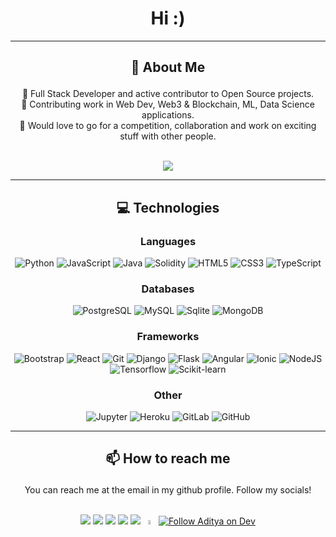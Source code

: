 <h1 align="center">Hi :)</h1>
<hr>

<!-- - 🔭 I’m currently working on ...
- 🌱 I’m currently learning ...
- 👯 I’m looking to collaborate on ...
- 🤔 I’m looking for help with ...
- 💬 Ask me about ...
- 📫 How to reach me: ...
- 😄 Pronouns: ...
- ⚡ Fun fact: ... -->

## <p align='center'>🤔 About Me</p>

<div align='center'>
🚀 Full Stack Developer and active contributor to Open Source projects.<br>
🔭 Contributing work in Web Dev, Web3 & Blockchain,  ML, Data Science applications.<br>
👯 Would love to go for a competition, collaboration and work on exciting stuff with other people.<br>
</div>
<br>
<p align='center'>
  <a href="#"><img src="https://github-readme-stats.vercel.app/api?username=aditya172926&show_icons=true&count_private=true&theme=tokyonight"></a>
</p>

<hr>

## <p align='center'>:computer: Technologies</p>
### <p align='center'>Languages</p>
<div align='center'>

![Python](https://img.shields.io/badge/-Python-black?style=flat-square&logo=Python) ![JavaScript](https://img.shields.io/badge/-JavaScript-black?style=flat-square&logo=javascript) ![Java](https://img.shields.io/badge/-java-E34A86?style=flat-square&logo=java) ![Solidity](https://img.shields.io/badge/-Solidity-black?style=flat-square&logo=Solidity) ![HTML5](https://img.shields.io/badge/-HTML5-E34F26?style=flat-square&logo=html5&logoColor=white) ![CSS3](https://img.shields.io/badge/-CSS3-1572B6?style=flat-square&logo=css3) ![TypeScript](https://img.shields.io/badge/-TypeScript-white?style=flat-square&logo=typescript)

</div>

### <p align='center'>Databases</p>
<div align='center'>

![PostgreSQL](https://img.shields.io/badge/-PostgreSQL-black?style=flat-square&logo=postgresql) ![MySQL](https://img.shields.io/badge/-MySQL-black?style=flat-square&logo=mysql) ![Sqlite](https://img.shields.io/badge/-sqlite-black?style=flat-square&logo=sqlite) ![MongoDB](https://img.shields.io/badge/-mongodb-black?style=flat-square&logo=mongodb)

</div>

### <p align='center'>Frameworks</p>
<div align='center'>

![Bootstrap](https://img.shields.io/badge/-Bootstrap-white?style=flat-square&logo=bootstrap) ![React](https://img.shields.io/badge/-React-black?style=flat-square&logo=react) ![Git](https://img.shields.io/badge/-Git-black?style=flat-square&logo=git) ![Django](https://img.shields.io/badge/-Django-darkgreen?style=flat-square&logo=Django) ![Flask](https://img.shields.io/badge/-Flask-black?style=flat-square&logo=Flask) ![Angular](https://img.shields.io/badge/-Angular-ff0000?style=flat-square&logo=Angular) ![Ionic](https://img.shields.io/badge/-Ionic-black?style=flat-square&logo=Ionic) ![NodeJS](https://img.shields.io/badge/-NodeJs-black?style=flat-square&logo=nodejs) ![Tensorflow](https://img.shields.io/badge/-Tensorflow-black?style=flat-square&logo=Tensorflow) ![Scikit-learn](https://img.shields.io/badge/-scikit_learn-white?style=flat-square&logo=scikitlearn)

</div>

### <p align='center'>Other</p>
<div align='center'>

![Jupyter](https://img.shields.io/badge/-Jupyter-black?style=flat-square&logo=jupyter) ![Heroku](https://img.shields.io/badge/-Heroku-430098?style=flat-square&logo=heroku) ![GitLab](https://img.shields.io/badge/-GitLab-FCA121?style=flat-square&logo=gitlab) ![GitHub](https://img.shields.io/badge/-GitHub-181717?style=flat-square&logo=github)

</div>

<hr>
  
## <p align='center'>📫 How to reach me</p>
<div align='center'>

You can reach me at the email in my github profile. Follow my socials!<br><br>

<a href='https://www.linkedin.com/in/aditya-26/' target='_blank'><img src="https://img.shields.io/badge/LinkedIn-0077B5?style=for-the-badge&logo=linkedin&logoColor=white"></a>
<a href='https://twitter.com/AdityaS25414560' target='_blank'><img src="https://img.shields.io/badge/Twitter-1DA1F2?style=for-the-badge&logo=twitter&logoColor=white"></a>
<a href='https://aditya26sg.pythonanywhere.com/' target='_blank'><img src="https://img.shields.io/badge/website-000000?style=for-the-badge&logo=About.me&logoColor=white"></a>
<a href='https://medium.com/@aditya26sg' target='_blank'><img src="https://img.shields.io/badge/Medium-12100E?style=for-the-badge&logo=medium&logoColor=white"></a>
<a href='https://www.kaggle.com/aditya26sg' target='_blank'><img src="https://img.shields.io/badge/Kaggle-20BEFF?style=for-the-badge&logo=Kaggle&logoColor=white"></a>
<a href='https://devpost.com/aditya26sg?ref_content=user-portfolio&ref_feature=portfolio&ref_medium=global-nav' target='_blank'><img src="https://img.icons8.com/color/48/000000/devpost.png" width="4.2%"></a>
<a href='https://dev.to/aditya172926' target='_blank'><img src="https://img.shields.io/badge/dev.to-0A0A0A?style=for-the-badge&logo=devdotto&logoColor=white" alt="Follow Aditya on Dev" title="Follow Aditya on Dev"/></a>

<br>


